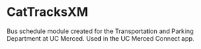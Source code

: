 # CatTracksXM
Bus schedule module created for the Transportation and Parking Department at UC Merced. Used in the UC Merced Connect app.
